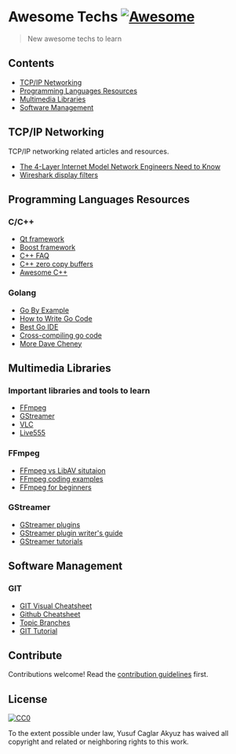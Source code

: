# Awesome Techs [![Awesome](https://cdn.rawgit.com/sindresorhus/awesome/d7305f38d29fed78fa85652e3a63e154dd8e8829/media/badge.svg)](https://github.com/sindresorhus/awesome)

> New awesome techs to learn


## Contents

- [TCP/IP Networking](#tcpip-networking)
- [Programming Languages Resources](#programming-languages-resources)
- [Multimedia Libraries](#multimedia-libraries)
- [Software Management](#software-management)


## TCP/IP Networking

TCP/IP networking related articles and resources.

- [The 4-Layer Internet Model Network Engineers Need to Know](https://medium.com/@james_aka_yale/the-4-layer-internet-model-network-engineers-need-to-know-e78432614a4f)
- [Wireshark display filters](https://wiki.wireshark.org/DisplayFilters)


## Programming Languages Resources

### C/C++

- [Qt framework](https://www.qt.io/)
- [Boost framework](https://www.boost.org/)
- [C++ FAQ](https://isocpp.org/faq)
- [C++ zero copy buffers](https://github.com/HBPVIS/ZeroBuf)
- [Awesome C++](https://github.com/fffaraz/awesome-cpp)

### Golang

- [Go By Example](https://gobyexample.com/)
- [How to Write Go Code](https://golang.org/doc/code.html)
- [Best Go IDE](https://github.com/visualfc/liteide)
- [Cross-compiling go code](https://dave.cheney.net/2015/08/22/cross-compilation-with-go-1-5)
- [More Dave Cheney](https://dave.cheney.net/resources-for-new-go-programmers)

## Multimedia Libraries

### Important libraries and tools to learn

- [FFmpeg](https://www.ffmpeg.org/)
- [GStreamer](https://gstreamer.freedesktop.org/)
- [VLC](https://www.videolan.org/vlc/index.html)
- [Live555](http://www.live555.com/)

### FFmpeg

- [FFmpeg vs LibAV situtaion](http://blog.pkh.me/p/13-the-ffmpeg-libav-situation.html)
- [FFmpeg coding examples](https://www.ffmpeg.org/doxygen/3.2/examples.html)
- [FFmpeg for beginners](https://www.ostechnix.com/20-ffmpeg-commands-beginners/)

### GStreamer

- [GStreamer plugins](https://gstreamer.freedesktop.org/documentation/plugins.html)
- [GStreamer plugin writer's guide](https://gstreamer.freedesktop.org/documentation/plugin-development/)
- [GStreamer tutorials](https://gstreamer.freedesktop.org/documentation/tutorials/basic/index.html)

## Software Management

### GIT

- [GIT Visual Cheatsheet](http://ndpsoftware.com/git-cheatsheet.html)
- [Github Cheatsheet](https://services.github.com/on-demand/downloads/github-git-cheat-sheet.pdf)
- [Topic Branches](https://services.github.com/on-demand/downloads/github-git-cheat-sheet.pdf)
- [GIT Tutorial](https://git-scm.com/docs/gittutorial)

## Contribute

Contributions welcome! Read the [contribution guidelines](contributing.md) first.


## License

[![CC0](http://mirrors.creativecommons.org/presskit/buttons/88x31/svg/cc-zero.svg)](http://creativecommons.org/publicdomain/zero/1.0)

To the extent possible under law, Yusuf Caglar Akyuz has waived all copyright and
related or neighboring rights to this work.
